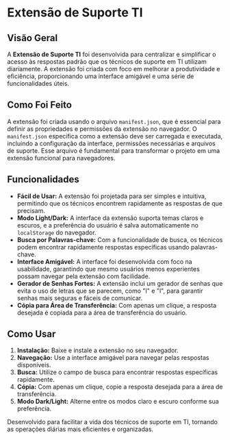# Extensão de Suporte TI

## Visão Geral

A **Extensão de Suporte TI** foi desenvolvida para centralizar e simplificar o acesso às respostas padrão que os técnicos de suporte em TI utilizam diariamente. A extensão foi criada com foco em melhorar a produtividade e eficiência, proporcionando uma interface amigável e uma série de funcionalidades úteis.

## Como Foi Feito

A extensão foi criada usando o arquivo `manifest.json`, que é essencial para definir as propriedades e permissões da extensão no navegador. O `manifest.json` especifica como a extensão deve ser carregada e executada, incluindo a configuração da interface, permissões necessárias e arquivos de suporte. Esse arquivo é fundamental para transformar o projeto em uma extensão funcional para navegadores.

## Funcionalidades

- **Fácil de Usar:** A extensão foi projetada para ser simples e intuitiva, permitindo que os técnicos encontrem rapidamente as respostas de que precisam.
- **Modo Light/Dark:** A interface da extensão suporta temas claros e escuros, e a preferência do usuário é salva automaticamente no `localStorage` do navegador.
- **Busca por Palavras-chave:** Com a funcionalidade de busca, os técnicos podem encontrar rapidamente respostas específicas usando palavras-chave.
- **Interface Amigável:** A interface foi desenvolvida com foco na usabilidade, garantindo que mesmo usuários menos experientes possam navegar pela extensão com facilidade.
- **Gerador de Senhas Fortes:** A extensão inclui um gerador de senhas que evita o uso de letras que se parecem, como "I" e "l", para garantir senhas mais seguras e fáceis de comunicar.
- **Cópia para Área de Transferência:** Com apenas um clique, a resposta desejada é copiada para a área de transferência do usuário.

## Como Usar

1. **Instalação:** Baixe e instale a extensão no seu navegador.
2. **Navegação:** Use a interface amigável para navegar pelas respostas disponíveis.
3. **Busca:** Utilize o campo de busca para encontrar respostas específicas rapidamente.
4. **Cópia:** Com apenas um clique, copie a resposta desejada para a área de transferência.
5. **Modo Dark/Light:** Alterne entre os modos claro e escuro conforme sua preferência.

Desenvolvido para facilitar a vida dos técnicos de suporte em TI, tornando as operações diárias mais eficientes e organizadas.
